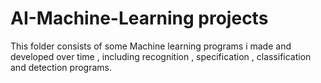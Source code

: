 # AI-Machine-Learning projects

This folder consists of some Machine learning programs i made and developed over time , including recognition , specification , classification and detection programs.



